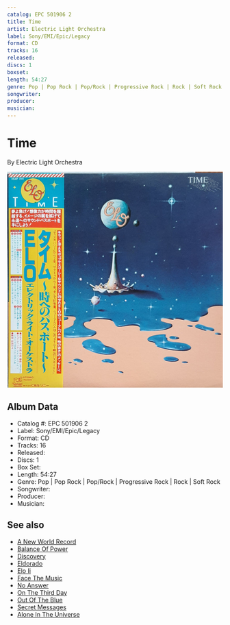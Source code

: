 ```yaml
---
catalog: EPC 501906 2
title: Time
artist: Electric Light Orchestra
label: Sony/EMI/Epic/Legacy
format: CD
tracks: 16
released: 
discs: 1
boxset: 
length: 54:27
genre: Pop | Pop Rock | Pop/Rock | Progressive Rock | Rock | Soft Rock
songwriter: 
producer: 
musician: 
---
```


# Time

By Electric Light Orchestra

![](../../assets/albumcovers/Electric_Light_Orchestra-Time.png)

## Album Data

- Catalog #: EPC 501906 2
- Label: Sony/EMI/Epic/Legacy
- Format: CD
- Tracks: 16
- Released: 
- Discs: 1
- Box Set: 
- Length: 54:27
- Genre: Pop | Pop Rock | Pop/Rock | Progressive Rock | Rock | Soft Rock
- Songwriter: 
- Producer: 
- Musician: 


## See also

- [A New World Record](A_New_World_Record.md)
- [Balance Of Power](Balance_Of_Power.md)
- [Discovery](Discovery.md)
- [Eldorado](Eldorado.md)
- [Elo Ii](Elo_Ii.md)
- [Face The Music](Face_The_Music.md)
- [No Answer](No_Answer.md)
- [On The Third Day](On_The_Third_Day.md)
- [Out Of The Blue](Out_Of_The_Blue.md)
- [Secret Messages](Secret_Messages.md)
- [Alone In The Universe](../Jeff_Lynne/Alone_In_The_Universe.md)

